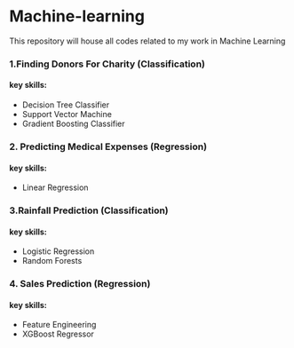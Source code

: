 # Machine-learning

This repository will house all codes related to my work in Machine Learning

### 1.Finding Donors For Charity (Classification)

#### key skills:
* Decision Tree Classifier
* Support Vector Machine
* Gradient Boosting Classifier

### 2. Predicting Medical Expenses (Regression)

#### key skills:
* Linear Regression

### 3.Rainfall Prediction (Classification)

#### key skills:
* Logistic Regression 
* Random Forests 

### 4. Sales Prediction (Regression)

#### key skills:
* Feature Engineering
* XGBoost Regressor


